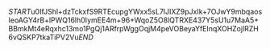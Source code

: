 $START$u0IfJShl+dzTckxfS9RTEcupgYWxx5sL7lJIXZ9pJxIk+7OJwY9mbqaosIeoAGY4rB+lPWQ16lh0IymEE4m+96+WqoZ5O8lQTRXE437Y5sU1u7MaA5+BBmkMt4eRqxhc13mo1PgQj1ARfrpWggOqjM4peVOBeyaYfEInqXOHZojlRZH6vQSKP7tkaTiPV2Vu$END$